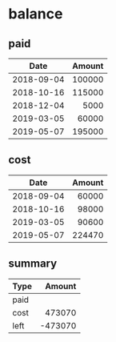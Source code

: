 # balance

## paid

| Date | Amount |
| ---- | -----: |
| 2018-09-04 | 100000 |
| 2018-10-16 | 115000 |
| 2018-12-04 | 5000 |
| 2019-03-05 | 60000 |
| 2019-05-07 | 195000 |

## cost

| Date | Amount |
| ---- | -----: |
| 2018-09-04 | 60000 |
| 2018-10-16 | 98000 |
| 2019-03-05 | 90600 |
| 2019-05-07 | 224470 |

## summary

| Type | Amount |
| ---- | -----: |
| paid |  |
| cost | 473070 |
| left | -473070 |

